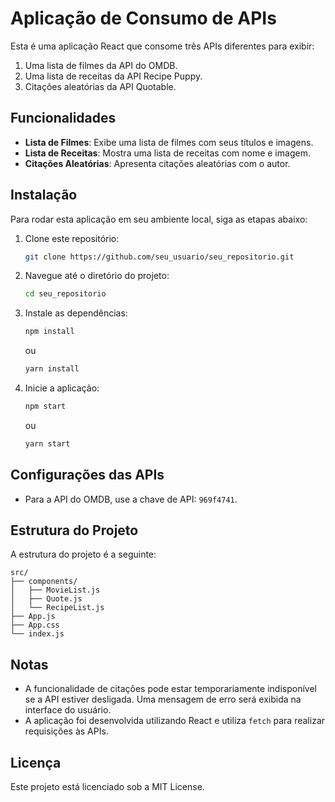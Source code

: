  # Aplicação de Consumo de APIs

 Esta é uma aplicação React que consome três APIs diferentes para exibir:
 1. Uma lista de filmes da API do OMDB.
 2. Uma lista de receitas da API Recipe Puppy.
 3. Citações aleatórias da API Quotable.

 ## Funcionalidades

 - **Lista de Filmes**: Exibe uma lista de filmes com seus títulos e imagens.
 - **Lista de Receitas**: Mostra uma lista de receitas com nome e imagem.
 - **Citações Aleatórias**: Apresenta citações aleatórias com o autor.

 ## Instalação

 Para rodar esta aplicação em seu ambiente local, siga as etapas abaixo:

 1. Clone este repositório:
    ```bash
    git clone https://github.com/seu_usuario/seu_repositorio.git
    ```
 2. Navegue até o diretório do projeto:
    ```bash
    cd seu_repositorio
    ```
 3. Instale as dependências:
    ```bash
    npm install
    ```
    ou
    ```bash
    yarn install
    ```
 4. Inicie a aplicação:
    ```bash
    npm start
    ```
    ou
    ```bash
    yarn start
    ```

 ## Configurações das APIs

 - Para a API do OMDB, use a chave de API: `969f4741`.

 ## Estrutura do Projeto

 A estrutura do projeto é a seguinte:

 ```
 src/
 ├── components/
 │   ├── MovieList.js
 │   ├── Quote.js
 │   └── RecipeList.js
 ├── App.js
 ├── App.css
 └── index.js
 ```

 ## Notas

 - A funcionalidade de citações pode estar temporariamente indisponível se a API estiver desligada. Uma mensagem de erro será exibida na interface do usuário.
 - A aplicação foi desenvolvida utilizando React e utiliza `fetch` para realizar requisições às APIs.

 ## Licença

 Este projeto está licenciado sob a MIT License.
